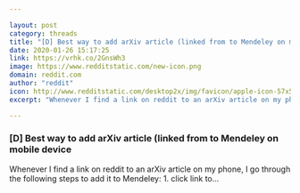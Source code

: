 ```yaml
---

layout: post
category: threads
title: "[D] Best way to add arXiv article (linked from to Mendeley on mobile device"
date: 2020-01-26 15:17:25
link: https://vrhk.co/2GnsWh3
image: https://www.redditstatic.com/new-icon.png
domain: reddit.com
author: "reddit"
icon: http://www.redditstatic.com/desktop2x/img/favicon/apple-icon-57x57.png
excerpt: "Whenever I find a link on reddit to an arXiv article on my phone, I go through the following steps to add it to Mendeley: 1. click link to..."

---
```


### [D] Best way to add arXiv article (linked from to Mendeley on mobile device

Whenever I find a link on reddit to an arXiv article on my phone, I go through the following steps to add it to Mendeley: 1. click link to...